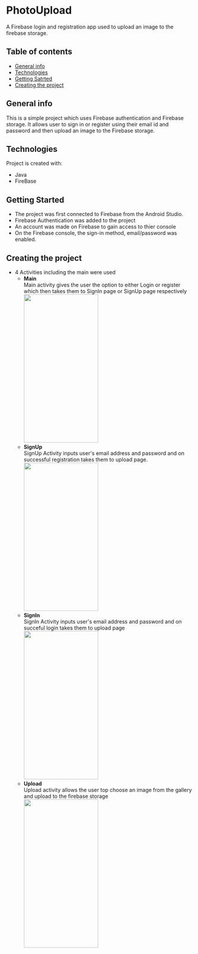 # PhotoUpload
A Firebase login and registration app used to upload an image to the firebase storage. 
## Table of contents
* [General info](#general-info)
* [Technologies](#technologies)
* [Getting Satrted](#getting-started)
* [Creating the project](#creating-the-project)

## General info
This is a simple project which uses Firebase authentication and Firebase storage. It allows user to sign in or register using their email id and password and then upload an image to the Firebase storage. 
	
## Technologies
Project is created with:
* Java
* FireBase
	
## Getting Started
* The project was first connected to Firebase from the Android Studio.
* Firebase Authentication was added to the project
* An account was made on Firebase to gain access to thier console
* On the Firebase console, the sign-in method, email/password was enabled.

## Creating the project
* 4 Activities including the main were used
    * <b>Main</b>
    <br> Main activity gives the user the option to either Login or register which then takes them to SignIn page or SignUp page respectively
    <br> <img src = "https://user-images.githubusercontent.com/58609212/108518920-22b57680-72ef-11eb-991a-f55ad43f90bb.png" width="200" height = "400" />
    * <b>SignUp</b>
    <br> SignUp Activity inputs user's email address and password and on successful registration takes them to upload page.
    <br> <img src = "https://user-images.githubusercontent.com/58609212/108520348-9441f480-72f0-11eb-87ba-96b5ddd68d2a.png" width = "200" height = "400" />
    * <b>SignIn</b>
    <br> SignIn Activity inputs user's email address and password and on succeful login takes them to upload page
    <br> <img src = "https://user-images.githubusercontent.com/58609212/108520076-44fbc400-72f0-11eb-8137-6c53ec7a8e33.png" width="200" height="400" />
    * <b>Upload</b>
    <br> Upload activity allows the user top choose an image from the gallery and upload to the firebase storage
    <br> <img src = "https://user-images.githubusercontent.com/58609212/108520463-b5a2e080-72f0-11eb-9f9f-7f95ec205730.png" width = "200" height ="400" />
    
